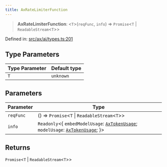 ```yaml
---
title: AxRateLimiterFunction
---
```


> **AxRateLimiterFunction**: \<`T`\>(`reqFunc`, `info`) => `Promise`\<`T` \| `ReadableStream`\<`T`\>\>

Defined in: [src/ax/ai/types.ts:201](#apidocs/httpsgithubcomax-llmaxblob3b79ada8d723949fcd8a76c2b6f48cf69d8394f8srcaxaitypestsl201)

## Type Parameters

| Type Parameter | Default type |
| ------ | ------ |
| `T` | `unknown` |

## Parameters

| Parameter | Type |
| ------ | ------ |
| `reqFunc` | () => `Promise`\<`T` \| `ReadableStream`\<`T`\>\> |
| `info` | `Readonly`\<\{ `embedModelUsage`: [`AxTokenUsage`](#apidocs/typealiasaxtokenusage); `modelUsage`: [`AxTokenUsage`](#apidocs/typealiasaxtokenusage); \}\> |

## Returns

`Promise`\<`T` \| `ReadableStream`\<`T`\>\>
